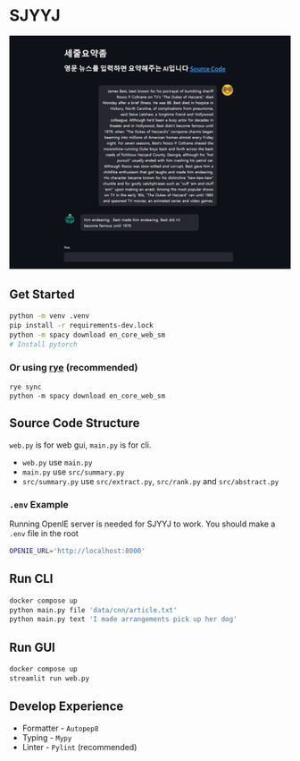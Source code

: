 # SJYYJ

![img](img/gui.png)

## Get Started

```bash
python -m venv .venv
pip install -r requirements-dev.lock
python -m spacy download en_core_web_sm
# Install pytorch
```

### Or using [rye](https://mitsuhiko.github.io/rye/) (recommended)
```
rye sync
python -m spacy download en_core_web_sm
```


## Source Code Structure

`web.py` is for web gui, `main.py` is for cli.

- `web.py` use `main.py`
- `main.py` use `src/summary.py`
- `src/summary.py` use `src/extract.py`, `src/rank.py` and `src/abstract.py`

### `.env` Example

Running OpenIE server is needed for SJYYJ to work. You should make a `.env` file in the root

```bash
OPENIE_URL='http://localhost:8000'
```

## Run CLI

```bash
docker compose up
python main.py file 'data/cnn/article.txt'
python main.py text 'I made arrangements pick up her dog'
```

## Run GUI

```bash
docker compose up
streamlit run web.py
```

## Develop Experience
- Formatter - `Autopep8`
- Typing - `Mypy`
- Linter - `Pylint` (recommended)
